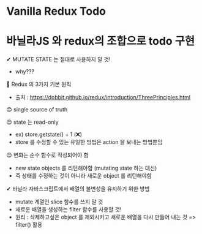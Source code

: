 # Vanilla Redux Todo

# 바닐라JS 와 redux의 조합으로 todo 구현

✔ MUTATE STATE 는 절대로 사용하지 말 것!
  - why???

📌 Redux 의 3가지 기본 원칙
  - 출처 : https://dobbit.github.io/redux/introduction/ThreePrinciples.html

😊 single source of truth 

😊 state 는 read-only
  - ex) store.getstate() + 1 (❌)
  - store 를 수정할 수 있는 유일한 방법은 action 을 보내는 방법뿐임

😊 변화는 순수 함수로 작성되어야 함
  - new state objects 를 리턴해야함 (mutating state 하는 대신)
  - 즉 상태를 수정하는 것이 아니라 새로운 object 를 리턴해야함

✔ 바닐라 자바스크립트에서 배열의 불변성을 유지하기 위한 방법
  - mutate 계열인 slice 함수를 쓰지 말 것
  - 새로운 배열을 생성하는 filter 함수를 사용할 것!
  - 원리 : 삭제하고싶은 object 를 제외시키고 새로운 배열을 다시 만들어 내는 것 => filter() 활용